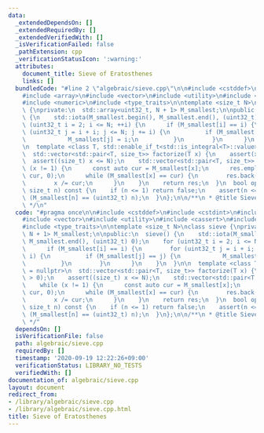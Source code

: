 ```yaml
---
data:
  _extendedDependsOn: []
  _extendedRequiredBy: []
  _extendedVerifiedWith: []
  _isVerificationFailed: false
  _pathExtension: cpp
  _verificationStatusIcon: ':warning:'
  attributes:
    document_title: Sieve of Eratosthenes
    links: []
  bundledCode: "#line 2 \"algebraic/sieve.cpp\"\n\n#include <cstddef>\n#include <cstdint>\n\
    #include <array>\n#include <vector>\n#include <utility>\n#include <cassert>\n\
    #include <numeric>\n#include <type_traits>\n\ntemplate <size_t N>\nclass sieve\
    \ {\nprivate:\n  std::array<uint32_t, N + 1> M_smallest;\n\npublic:\n  sieve()\
    \ {\n    std::iota(M_smallest.begin(), M_smallest.end(), (uint32_t) 0);\n    for\
    \ (uint32_t i = 2; i <= N; ++i) {\n      if (M_smallest[i] == i) {\n        for\
    \ (uint32_t j = i + i; j <= N; j += i) {\n          if (M_smallest[j] == j) {\n\
    \            M_smallest[j] = i;\n          }\n        }\n      }\n    }\n  }\n\
    \n  template <class T, std::enable_if_t<std::is_integral<T>::value>* = nullptr>\n\
    \  std::vector<std::pair<T, size_t>> factorize(T x) {\n    assert(x > 0);\n  \
    \  assert((size_t) x <= N);\n    std::vector<std::pair<T, size_t>> res;\n    while\
    \ (x != 1) {\n      const auto cur = M_smallest[x];\n      res.emplace_back((T)\
    \ cur, 0);\n      while (M_smallest[x] == cur) {\n        res.back().second++;\n\
    \        x /= cur;\n      }\n    }\n    return res;\n  }\n  bool operator [] (const\
    \ size_t n) const {\n    if (n <= 1) return false;\n    assert(n <= N);\n    return\
    \ (M_smallest[n] == (uint32_t) n);\n  }\n};\n\n/**\n * @title Sieve of Eratosthenes\n\
    \ */\n"
  code: "#pragma once\n\n#include <cstddef>\n#include <cstdint>\n#include <array>\n\
    #include <vector>\n#include <utility>\n#include <cassert>\n#include <numeric>\n\
    #include <type_traits>\n\ntemplate <size_t N>\nclass sieve {\nprivate:\n  std::array<uint32_t,\
    \ N + 1> M_smallest;\n\npublic:\n  sieve() {\n    std::iota(M_smallest.begin(),\
    \ M_smallest.end(), (uint32_t) 0);\n    for (uint32_t i = 2; i <= N; ++i) {\n\
    \      if (M_smallest[i] == i) {\n        for (uint32_t j = i + i; j <= N; j +=\
    \ i) {\n          if (M_smallest[j] == j) {\n            M_smallest[j] = i;\n\
    \          }\n        }\n      }\n    }\n  }\n\n  template <class T, std::enable_if_t<std::is_integral<T>::value>*\
    \ = nullptr>\n  std::vector<std::pair<T, size_t>> factorize(T x) {\n    assert(x\
    \ > 0);\n    assert((size_t) x <= N);\n    std::vector<std::pair<T, size_t>> res;\n\
    \    while (x != 1) {\n      const auto cur = M_smallest[x];\n      res.emplace_back((T)\
    \ cur, 0);\n      while (M_smallest[x] == cur) {\n        res.back().second++;\n\
    \        x /= cur;\n      }\n    }\n    return res;\n  }\n  bool operator [] (const\
    \ size_t n) const {\n    if (n <= 1) return false;\n    assert(n <= N);\n    return\
    \ (M_smallest[n] == (uint32_t) n);\n  }\n};\n\n/**\n * @title Sieve of Eratosthenes\n\
    \ */"
  dependsOn: []
  isVerificationFile: false
  path: algebraic/sieve.cpp
  requiredBy: []
  timestamp: '2020-09-19 12:22:26+09:00'
  verificationStatus: LIBRARY_NO_TESTS
  verifiedWith: []
documentation_of: algebraic/sieve.cpp
layout: document
redirect_from:
- /library/algebraic/sieve.cpp
- /library/algebraic/sieve.cpp.html
title: Sieve of Eratosthenes
---
```

